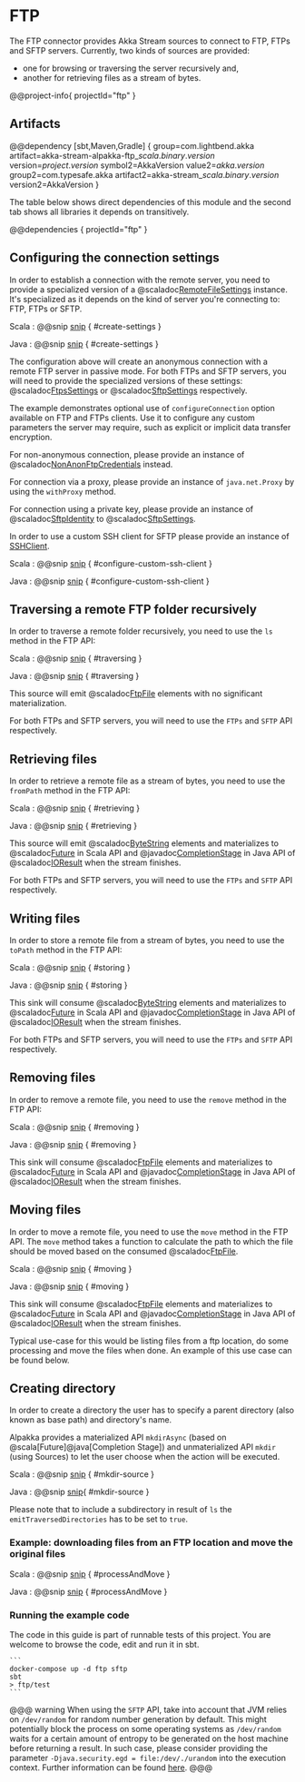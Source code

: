 # FTP

The FTP connector provides Akka Stream sources to connect to FTP, FTPs and SFTP servers. Currently, two kinds of sources are provided:

* one for browsing or traversing the server recursively and,
* another for retrieving files as a stream of bytes.

@@project-info{ projectId="ftp" }

## Artifacts

@@dependency [sbt,Maven,Gradle] {
  group=com.lightbend.akka
  artifact=akka-stream-alpakka-ftp_$scala.binary.version$
  version=$project.version$
  symbol2=AkkaVersion
  value2=$akka.version$
  group2=com.typesafe.akka
  artifact2=akka-stream_$scala.binary.version$
  version2=AkkaVersion
}

The table below shows direct dependencies of this module and the second tab shows all libraries it depends on transitively.

@@dependencies { projectId="ftp" }


## Configuring the connection settings

In order to establish a connection with the remote server, you need to provide a specialized version of a @scaladoc[RemoteFileSettings](akka.stream.alpakka.ftp.RemoteFileSettings) instance. It's specialized as it depends on the kind of server you're connecting to: FTP, FTPs or SFTP.

Scala
: @@snip [snip](/ftp/src/test/scala/docs/scaladsl/FtpExamplesSpec.scala) { #create-settings }

Java
: @@snip [snip](/ftp/src/test/java/docs/javadsl/FtpWritingTest.java) { #create-settings }

The configuration above will create an anonymous connection with a remote FTP server in passive mode. For both FTPs and SFTP servers, you will need to provide the specialized versions of these settings: @scaladoc[FtpsSettings](akka.stream.alpakka.ftp.FtpsSettings) or @scaladoc[SftpSettings](akka.stream.alpakka.ftp.SftpSettings)
respectively.

The example demonstrates optional use of `configureConnection` option available on FTP and FTPs clients. Use it to configure any custom parameters the server may require, such as explicit or implicit data transfer encryption.

For non-anonymous connection, please provide an instance of @scaladoc[NonAnonFtpCredentials](akka.stream.alpakka.ftp.FtpCredentials$$NonAnonFtpCredentials) instead.

For connection via a proxy, please provide an instance of `java.net.Proxy` by using the `withProxy` method.

For connection using a private key, please provide an instance of @scaladoc[SftpIdentity](akka.stream.alpakka.ftp.SftpIdentity) to @scaladoc[SftpSettings](akka.stream.alpakka.ftp.SftpSettings).

In order to use a custom SSH client for SFTP please provide an instance of [SSHClient](https://static.javadoc.io/com.hierynomus/sshj/0.26.0/net/schmizz/sshj/SSHClient.html).

Scala
: @@snip [snip](/ftp/src/test/scala/docs/scaladsl/scalaExamples.scala) { #configure-custom-ssh-client }

Java
: @@snip [snip](/ftp/src/test/java/docs/javadsl/ConfigureCustomSSHClient.java) { #configure-custom-ssh-client }

## Traversing a remote FTP folder recursively

In order to traverse a remote folder recursively, you need to use the `ls` method in the FTP API:

Scala
: @@snip [snip](/ftp/src/test/scala/docs/scaladsl/scalaExamples.scala) { #traversing }

Java
: @@snip [snip](/ftp/src/test/java/docs/javadsl/FtpTraversingExample.java) { #traversing }

This source will emit @scaladoc[FtpFile](akka.stream.alpakka.ftp.FtpFile) elements with no significant materialization.

For both FTPs and SFTP servers, you will need to use the `FTPs` and `SFTP` API respectively.

## Retrieving files

In order to retrieve a remote file as a stream of bytes, you need to use the `fromPath` method in the FTP API:

Scala
: @@snip [snip](/ftp/src/test/scala/docs/scaladsl/scalaExamples.scala) { #retrieving }

Java
: @@snip [snip](/ftp/src/test/java/docs/javadsl/FtpRetrievingExample.java) { #retrieving }

This source will emit @scaladoc[ByteString](akka.util.ByteString) elements and materializes to @scaladoc[Future](scala.concurrent.Future) in Scala API and @javadoc[CompletionStage](java/util/concurrent/CompletionStage) in Java API of @scaladoc[IOResult](akka.stream.IOResult) when the stream finishes.

For both FTPs and SFTP servers, you will need to use the `FTPs` and `SFTP` API respectively.

## Writing files

In order to store a remote file from a stream of bytes, you need to use the `toPath` method in the FTP API:

Scala
: @@snip [snip](/ftp/src/test/scala/docs/scaladsl/FtpExamplesSpec.scala) { #storing }

Java
: @@snip [snip](/ftp/src/test/java/docs/javadsl/FtpWritingTest.java) { #storing }

This sink will consume @scaladoc[ByteString](akka.util.ByteString) elements and materializes to @scaladoc[Future](scala.concurrent.Future) in Scala API and @javadoc[CompletionStage](java/util/concurrent/CompletionStage) in Java API of @scaladoc[IOResult](akka.stream.IOResult) when the stream finishes.

For both FTPs and SFTP servers, you will need to use the `FTPs` and `SFTP` API respectively.

## Removing files

In order to remove a remote file, you need to use the `remove` method in the FTP API:

Scala
: @@snip [snip](/ftp/src/test/scala/docs/scaladsl/scalaExamples.scala) { #removing }

Java
: @@snip [snip](/ftp/src/test/java/docs/javadsl/FtpRemovingExample.java) { #removing }

This sink will consume @scaladoc[FtpFile](akka.stream.alpakka.ftp.FtpFile) elements and materializes to @scaladoc[Future](scala.concurrent.Future) in Scala API and @javadoc[CompletionStage](java/util/concurrent/CompletionStage) in Java API of @scaladoc[IOResult](akka.stream.IOResult) when the stream finishes.

## Moving files

In order to move a remote file, you need to use the `move` method in the FTP API. The `move` method takes a function to calculate the path to which the file should be moved based on the consumed @scaladoc[FtpFile](akka.stream.alpakka.ftp.FtpFile).   

Scala
: @@snip [snip](/ftp/src/test/scala/docs/scaladsl/scalaExamples.scala) { #moving }

Java
: @@snip [snip](/ftp/src/test/java/docs/javadsl/FtpMovingExample.java) { #moving }

This sink will consume @scaladoc[FtpFile](akka.stream.alpakka.ftp.FtpFile) elements and materializes to @scaladoc[Future](scala.concurrent.Future) in Scala API and @javadoc[CompletionStage](java/util/concurrent/CompletionStage) in Java API of @scaladoc[IOResult](akka.stream.IOResult) when the stream finishes.

Typical use-case for this would be listing files from a ftp location, do some processing and move the files when done. An example of this use case can be found below.

## Creating directory

In order to create a directory the user has to specify a parent directory (also known as base path) and directory's name.

Alpakka provides a materialized API `mkdirAsync` (based on @scala[Future]@java[Completion Stage]) and unmaterialized API `mkdir` (using Sources) to let the user choose when the action will be executed.

Scala
: @@snip [snip](/ftp/src/test/scala/docs/scaladsl/scalaExamples.scala) { #mkdir-source }

Java
: @@snip [snip](/ftp/src/test/java/docs/javadsl/FtpMkdirExample.java){ #mkdir-source }

Please note that to include a subdirectory in result of `ls` the `emitTraversedDirectories` has to be set to `true`.

### Example: downloading files from an FTP location and move the original files  

Scala
: @@snip [snip](/ftp/src/test/scala/docs/scaladsl/scalaExamples.scala) { #processAndMove }

Java
: @@snip [snip](/ftp/src/test/java/docs/javadsl/FtpProcessAndMoveExample.java) { #processAndMove }

### Running the example code

The code in this guide is part of runnable tests of this project. You are welcome to browse the code, edit and run it in sbt.

    ```
    docker-compose up -d ftp sftp
    sbt
    > ftp/test
    ```

@@@ warning
When using the `SFTP` API, take into account that JVM relies on `/dev/random` for random number generation by default. This might potentially block the process on some operating systems as `/dev/random` waits for a certain amount of entropy to be generated on the host machine before returning a result. In such case, please consider providing the parameter `-Djava.security.egd = file:/dev/./urandom` into the execution context. Further information can be found [here](https://www.2uo.de/myths-about-urandom/).
@@@
